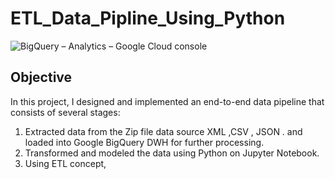 # ETL_Data_Pipline_Using_Python

![BigQuery – Analytics – Google Cloud console](https://github.com/Abdelnaem2002/ETL_Data_Pipline_Using_Python/assets/58599482/6023a380-c570-4847-9b9d-e8c4395d0bed)


## Objective

In this project, I designed and implemented an end-to-end data pipeline that consists of several stages:
1. Extracted data from the Zip file data source XML ,CSV , JSON . and loaded into Google BigQuery DWH for further processing.
3. Transformed and modeled the data  using Python on Jupyter Notebook.
4. Using ETL concept, 

